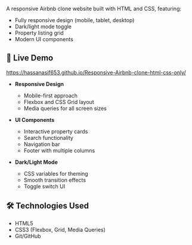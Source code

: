 A responsive Airbnb clone website built with HTML and CSS, featuring:

- Fully responsive design (mobile, tablet, desktop)
- Dark/light mode toggle
- Property listing grid
- Modern UI components

## 🚀 Live Demo

https://hassanasif653.github.io/Responsive-Airbnb-clone-html-css-only/

- **Responsive Design**
  - Mobile-first approach
  - Flexbox and CSS Grid layout
  - Media queries for all screen sizes

- **UI Components**
  - Interactive property cards
  - Search functionality
  - Navigation bar
  - Footer with multiple columns

- **Dark/Light Mode**
  - CSS variables for theming
  - Smooth transition effects
  - Toggle switch UI

## 🛠️ Technologies Used

- HTML5
- CSS3 (Flexbox, Grid, Media Queries)
- Git/GitHub

